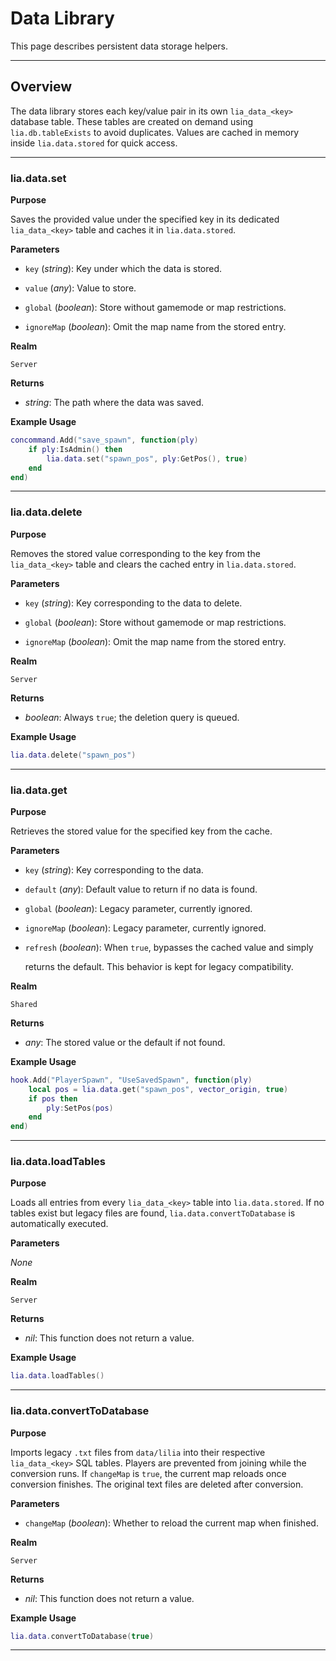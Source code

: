 # Data Library

This page describes persistent data storage helpers.

---

## Overview

The data library stores each key/value pair in its own `lia_data_<key>` database table. These tables are created on demand using `lia.db.tableExists` to avoid duplicates. Values are cached in memory inside `lia.data.stored` for quick access.

---

### lia.data.set

**Purpose**

Saves the provided value under the specified key in its dedicated `lia_data_<key>` table and caches it in `lia.data.stored`.

**Parameters**

* `key` (*string*): Key under which the data is stored.

* `value` (*any*): Value to store.

* `global` (*boolean*): Store without gamemode or map restrictions.

* `ignoreMap` (*boolean*): Omit the map name from the stored entry.

**Realm**

`Server`

**Returns**

* *string*: The path where the data was saved.

**Example Usage**

```lua
concommand.Add("save_spawn", function(ply)
    if ply:IsAdmin() then
        lia.data.set("spawn_pos", ply:GetPos(), true)
    end
end)
```
---

### lia.data.delete

**Purpose**

Removes the stored value corresponding to the key from the `lia_data_<key>` table and clears the cached entry in `lia.data.stored`.

**Parameters**

* `key` (*string*): Key corresponding to the data to delete.

* `global` (*boolean*): Store without gamemode or map restrictions.

* `ignoreMap` (*boolean*): Omit the map name from the stored entry.

**Realm**

`Server`

**Returns**

* *boolean*: Always `true`; the deletion query is queued.

**Example Usage**

```lua
lia.data.delete("spawn_pos")
```
---

### lia.data.get

**Purpose**

Retrieves the stored value for the specified key from the cache.

**Parameters**

* `key` (*string*): Key corresponding to the data.

* `default` (*any*): Default value to return if no data is found.

* `global` (*boolean*): Legacy parameter, currently ignored.

* `ignoreMap` (*boolean*): Legacy parameter, currently ignored.

* `refresh` (*boolean*): When `true`, bypasses the cached value and simply

  returns the default. This behavior is kept for legacy compatibility.

**Realm**

`Shared`

**Returns**

* *any*: The stored value or the default if not found.

**Example Usage**

```lua
hook.Add("PlayerSpawn", "UseSavedSpawn", function(ply)
    local pos = lia.data.get("spawn_pos", vector_origin, true)
    if pos then
        ply:SetPos(pos)
    end
end)
```
---

### lia.data.loadTables

**Purpose**

Loads all entries from every `lia_data_<key>` table into `lia.data.stored`. If no tables exist but legacy files are found, `lia.data.convertToDatabase` is automatically executed.

**Parameters**

*None*

**Realm**

`Server`

**Returns**

* *nil*: This function does not return a value.

**Example Usage**

```lua
lia.data.loadTables()
```
---

### lia.data.convertToDatabase

**Purpose**

Imports legacy `.txt` files from `data/lilia` into their respective `lia_data_<key>` SQL tables. Players are prevented from joining while the conversion runs. If `changeMap` is `true`, the current map reloads once conversion finishes. The original text files are deleted after conversion.

**Parameters**

* `changeMap` (*boolean*): Whether to reload the current map when finished.

**Realm**

`Server`

**Returns**

* *nil*: This function does not return a value.

**Example Usage**

```lua
lia.data.convertToDatabase(true)
```
---

